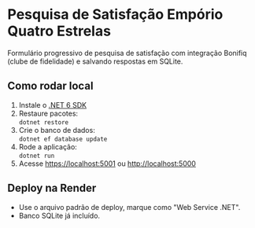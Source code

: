# Pesquisa de Satisfação Empório Quatro Estrelas

Formulário progressivo de pesquisa de satisfação com integração Bonifiq (clube de fidelidade) e salvando respostas em SQLite.

## Como rodar local

1. Instale o [.NET 6 SDK](https://dotnet.microsoft.com/en-us/download/dotnet/6.0)
2. Restaure pacotes:  
   `dotnet restore`
3. Crie o banco de dados:  
   `dotnet ef database update`
4. Rode a aplicação:  
   `dotnet run`
5. Acesse [https://localhost:5001](https://localhost:5001) ou [http://localhost:5000](http://localhost:5000)

## Deploy na Render

- Use o arquivo padrão de deploy, marque como "Web Service .NET".
- Banco SQLite já incluído.
